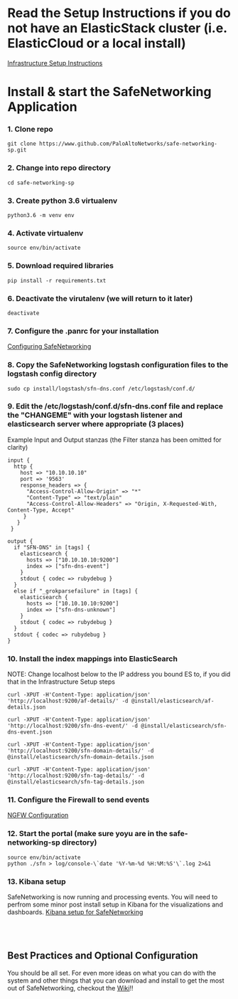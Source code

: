 # Read the Setup Instructions if you do not have an ElasticStack cluster (i.e. ElasticCloud or a local install)
[Infrastructure Setup Instructions](docs/infra-setup.md)


# Install & start the SafeNetworking Application
### 1. Clone repo
```git clone https://www.github.com/PaloAltoNetworks/safe-networking-sp.git```

### 2. Change into repo directory
```cd safe-networking-sp```

### 3. Create python 3.6 virtualenv
```python3.6 -m venv env```

### 4. Activate virtualenv
```source env/bin/activate```

### 5. Download required libraries
```pip install -r requirements.txt```

### 6. Deactivate the virutalenv (we will return to it later)
```deactivate```

### 7. Configure the .panrc for your installation
[Configuring SafeNetworking](docs/sfn-config.md)

### 8. Copy the SafeNetworking logstash configuration files to the logstash config directory
```
sudo cp install/logstash/sfn-dns.conf /etc/logstash/conf.d/
```
### 9. Edit the /etc/logstash/conf.d/sfn-dns.conf file and replace the "CHANGEME" with your logstash listener and elasticsearch server where appropriate (3 places)
Example Input and Output stanzas (the Filter stanza has been omitted for clarity)

```
input {
  http {
    host => "10.10.10.10"
    port => '9563'
    response_headers => {
      "Access-Control-Allow-Origin" => "*"
      "Content-Type" => "text/plain"
      "Access-Control-Allow-Headers" => "Origin, X-Requested-With, Content-Type, Accept"
     }
   }
 }

output {
  if "SFN-DNS" in [tags] {
    elasticsearch { 
      hosts => ["10.10.10.10:9200"]
      index => ["sfn-dns-event"]
    }
    stdout { codec => rubydebug }
  }
  else if "_grokparsefailure" in [tags] {
    elasticsearch { 
      hosts => ["10.10.10.10:9200"]
      index => ["sfn-dns-unknown"]
    }
    stdout { codec => rubydebug }
  }
  stdout { codec => rubydebug }
}
```

### 10. Install the index mappings into ElasticSearch
NOTE: Change localhost below to the IP address you bound ES to, if you did that in the Infrastructure Setup steps
```
curl -XPUT -H'Content-Type: application/json' 'http://localhost:9200/af-details/' -d @install/elasticsearch/af-details.json

curl -XPUT -H'Content-Type: application/json' 'http://localhost:9200/sfn-dns-event/' -d @install/elasticsearch/sfn-dns-event.json

curl -XPUT -H'Content-Type: application/json' 'http://localhost:9200/sfn-domain-details/' -d @install/elasticsearch/sfn-domain-details.json

curl -XPUT -H'Content-Type: application/json' 'http://localhost:9200/sfn-tag-details/' -d @install/elasticsearch/sfn-tag-details.json
```


### 11. Configure the Firewall to send events
[NGFW Configuration](docs/NGFW/ngfw-configuration.md)

### 12. Start the portal  (make sure yoyu are in the safe-networking-sp directory)
```
source env/bin/activate
python ./sfn > log/console-\`date '%Y-%m-%d %H:%M:%S'\`.log 2>&1
```

### 13. Kibana setup
SafeNetworking is now running and processing events.  You will need to perfrom some minor post install setup in Kibana for the visualizations and dashboards.
[Kibana setup for SafeNetworking](docs/kibana-setup.md)

<br/><br/>
## Best Practices and Optional Configuration
You should be all set.  For even more ideas on what you can do with the system and other things that you can download and install to get the most out of SafeNetworking, checkout the [Wiki](https://github.com/PaloAltoNetworks/safe-networking-sp/wiki)!!


